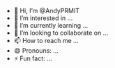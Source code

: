 - 👋 Hi, I’m @AndyPRMIT
- 👀 I’m interested in ...
- 🌱 I’m currently learning ...
- 💞️ I’m looking to collaborate on ...
- 📫 How to reach me ...
- 😄 Pronouns: ...
- ⚡ Fun fact: ...

<!---
AndyPRMIT/AndyPRMIT is a ✨ special ✨ repository because its `README.md` (this file) appears on your GitHub profile.
You can click the Preview link to take a look at your changes.
--->
